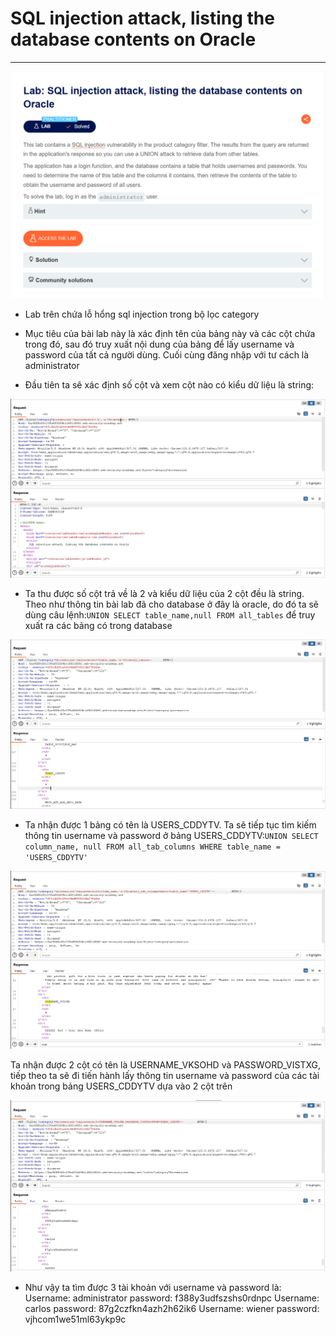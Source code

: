 # SQL injection attack, listing the database contents on Oracle
***
![alt text](../images/10-1.png)

+ Lab trên chứa lỗ hổng sql injection trong bộ lọc category

+ Mục tiêu của bài lab này là xác định tên của bảng này và các cột chứa trong đó, sau đó truy xuất nội dung của bảng để lấy username và password của tất cả người dùng. Cuối cùng đăng nhập với tư cách là administrator

+ Đầu tiên ta sẽ xác định số cột và xem cột nào có kiểu dữ liệu là string:

![](../images/10-2.png)

+ Ta thu được số cột trả về là 2 và kiểu dữ liệu của 2 cột đều là string. Theo như thông tin bài lab đã cho database ở đây là oracle, do đó ta sẽ dùng câu lệnh:```UNION SELECT table_name,null FROM all_tables``` để truy xuất ra các bảng có trong database

![](../images/10-3.png)

+ Ta nhận được 1 bảng có tên là USERS_CDDYTV. Ta sẽ tiếp tục tìm kiếm thông tin username và password ở bảng USERS_CDDYTV:```UNION SELECT column_name, null FROM all_tab_columns WHERE table_name = 'USERS_CDDYTV'```

![](../images/10-4.png)

Ta nhận được 2 cột có tên là USERNAME_VKSOHD và PASSWORD_VISTXG, tiếp theo ta sẽ đi tiến hành lấy thông tin username và password của các tài khoản trong bảng USERS_CDDYTV dựa vào 2 cột trên

![](../images/10-5.png)

+ Như vậy ta tìm được 3 tài khoản với username và password là:
Username: administrator password: f388y3udfszshs0rdnpc
Username: carlos password: 87g2czfkn4azh2h62ik6
Username: wiener password: vjhcom1we51ml63ykp9c
